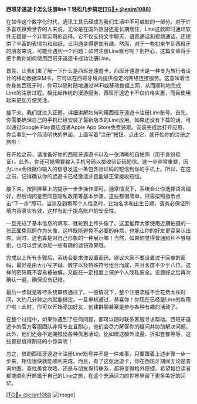 **西班牙遠遊卡怎么注册line？轻松几步搞定[[TG💪+ @esim1088](https://t.me/s/esim1088)]**

在如今这个数字化时代，通讯工具已经成为我们生活中不可或缺的一部分。对于许多喜欢探索世界的人来说，无论是在国外旅游还是长期居住，Line这款即时通讯软件无疑是一个非常实用的选择。它不仅支持文字聊天、语音通话和视频通话，还提供了丰富的表情包和贴纸，让沟通变得更加有趣。然而，对于一些初来乍到西班牙的朋友来说，可能会遇到一个问题：如何注册Line账号呢？别担心，这篇文章将手把手教你如何使用西班牙遠遊卡成功注册Line。

首先，让我们来了解一下什么是西班牙遠遊卡。西班牙遠遊卡是一种专为旅行者设计的移动数据SIM卡，它可以在西班牙境内提供稳定的网络连接服务。这意味着当你身处西班牙时，你可以随时随地通过WiFi或移动数据上网，从而顺利地完成Line的注册过程。相比起传统的漫游服务，西班牙遠遊卡不仅价格实惠，而且使用起来更加方便灵活。

接下来，我们就进入正题，详细讲解如何利用西班牙遠遊卡注册Line账号。首先，你需要确保自己的手机已经安装了最新版本的Line应用。如果还没有下载的话，可以通过Google Play商店或者Apple App Store免费获取。安装完成后打开应用，你会看到一个简洁明快的界面，上面写着“注册”按钮。点击它，就开始你的注册之旅啦！

在开始之前，请准备好你的西班牙遠遊卡以及一张清晰的自拍照（用于身份验证）。此外，你还可能需要输入手机号码以接收验证码短信。这一步非常重要，因为Line会根据你输入的信息发送一条包含验证码的短信到你的手机上。所以，在这之前，记得确认你的远遊卡已经激活并且能够正常接收短信。

接下来，按照屏幕上的提示一步步操作即可。通常情况下，系统会让你选择语言偏好，然后询问是否同意隐私政策等基本步骤。这些都很简单，只需按照指示点击“下一步”即可。当涉及到填写个人信息时，比如名字和出生日期，请务必保证所填内容真实有效，这样有助于提高账户的安全性。

一旦完成了基本信息的填写，就轮到上传头像了。这里推荐大家使用近期拍摄的一张正面免冠照作为头像，这样既能避免不必要的麻烦，也能让你的好友更容易认出你。同时，这也算是对自己形象的一种展示嘛！当然，如果你觉得普通照片不够特别，也可以尝试添加一些有趣的滤镜效果哦。

完成以上所有步骤后，系统会要求你设置密码。建议大家不要设置过于简单的密码，最好是由大小写字母、数字以及特殊符号组合而成，并且长度不少于八位。这样的密码既不容易被破解，又能在一定程度上保护个人隐私安全。设置好之后再次确认一遍，确保没有记错。

最后一步就是等待系统审核通过了。一般情况下，整个注册流程不会花费太长时间，大约几分钟之内就能搞定。一旦审核通过，恭喜你！你现在已经是Line的新用户啦！此时，你可以开始添加好友、创建群聊甚至是参与各种有趣的活动了。

在整个过程中，如果你遇到了任何问题，都可以随时联系客服寻求帮助。西班牙遠遊卡的官方客服团队非常专业且耐心，他们会尽力解答你的疑问并协助解决问题。此外，他们还会不定期推出各种优惠活动，比如赠送额外流量、折扣套餐等等，这些都是值得期待的小惊喜呢！

总之，借助西班牙遠遊卡注册Line账号并不是一件难事，只要跟着上述步骤一步一步来，相信很快就能顺利完成。而且，有了这张远遊卡，你在西班牙期间无论是查询地图、查找美食攻略，还是与朋友保持联系，都将变得格外便捷。希望每位读者都能顺利开启属于自己的Line之旅，在这个充满活力的世界里留下更多美好的回忆。

[[TG💪+ @esim1088](https://t.me/s/esim1088) ![Image](https://i.postimg.cc/4NQfJmqS/Snipaste-2025-05-13-00-14-12.png)]